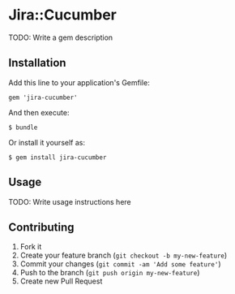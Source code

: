 # Jira::Cucumber

TODO: Write a gem description

## Installation

Add this line to your application's Gemfile:

    gem 'jira-cucumber'

And then execute:

    $ bundle

Or install it yourself as:

    $ gem install jira-cucumber

## Usage

TODO: Write usage instructions here

## Contributing

1. Fork it
2. Create your feature branch (`git checkout -b my-new-feature`)
3. Commit your changes (`git commit -am 'Add some feature'`)
4. Push to the branch (`git push origin my-new-feature`)
5. Create new Pull Request
